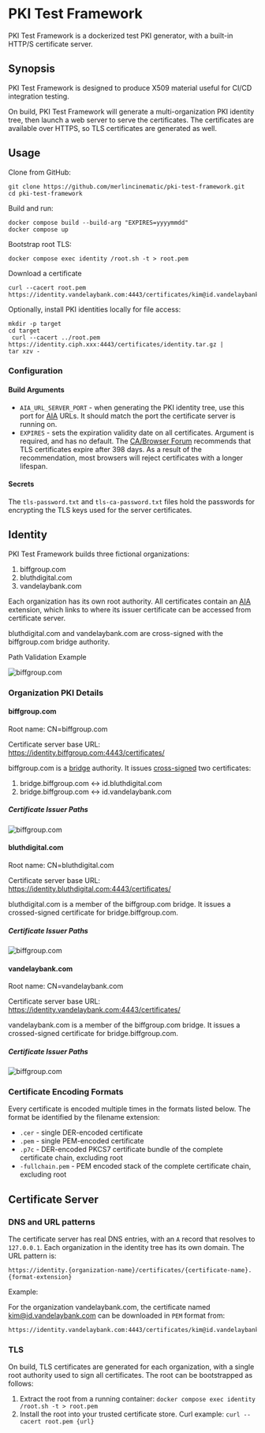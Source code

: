 # PKI Test Framework

PKI Test Framework is a dockerized test PKI generator, with a built-in HTTP/S certificate server.

## Synopsis

PKI Test Framework is designed to produce X509 material useful for CI/CD integration testing.

On build, PKI Test Framework will generate a multi-organization PKI identity tree, then launch a web server to serve the certificates. The certificates are available over HTTPS, so TLS certificates are generated as well.

## Usage

Clone from GitHub:
``` shell
git clone https://github.com/merlincinematic/pki-test-framework.git
cd pki-test-framework
```

Build and run:
``` shell
docker compose build --build-arg "EXPIRES=yyyymmdd"
docker compose up   
```

Bootstrap root TLS:
``` shell
docker compose exec identity /root.sh -t > root.pem
```

Download a certificate
``` shell
curl --cacert root.pem https://identity.vandelaybank.com:4443/certificates/kim@id.vandelaybank.com.pem
```

Optionally, install PKI identities locally for file access:
``` shell
mkdir -p target
cd target
 curl --cacert ../root.pem https://identity.ciph.xxx:4443/certificates/identity.tar.gz |
tar xzv - 
```

### Configuration

#### Build Arguments

* `AIA_URL_SERVER_PORT` - when generating the PKI identity tree, use this port for [AIA](https://datatracker.ietf.org/doc/html/rfc5280#section-5.2.7) URLs. It should match the port the certificate server is running on.
* `EXPIRES` - sets the expiration validity date on all certificates. Argument is required, and has no default. The [CA/Browser Forum](https://cabforum.org/wp-content/uploads/CA-Browser-Forum-BR-1.8.1.pdf) recommends that TLS certificates expire after 398 days. As a result of the recommendation, most browsers will reject certificates with a longer lifespan.

#### Secrets

The `tls-password.txt` and `tls-ca-password.txt` files hold the passwords for encrypting the TLS keys used for the server certificates.

## Identity

PKI Test Framework builds three fictional organizations:

1. biffgroup.com
2. bluthdigital.com
3. vandelaybank.com

Each organization has its own root authority. All certificates contain an [AIA](https://datatracker.ietf.org/doc/html/rfc5280#section-5.2.7) extension, which links to where its issuer certificate can be accessed from certificate server.

bluthdigital.com and vandelaybank.com are cross-signed with the biffgroup.com bridge authority.

Path Validation Example

![biffgroup.com](./doc/cross-paths.png#2)

### Organization PKI Details

#### biffgroup.com

Root name: CN=biffgroup.com

Certificate server base URL: https://identity.biffgroup.com:4443/certificates/

biffgroup.com is a [bridge](https://datatracker.ietf.org/doc/html/rfc4158#section-1.5.4) authority. It issues [cross-signed](https://datatracker.ietf.org/doc/html/rfc4158#section-1.5.3) two certificates:

1. bridge.biffgroup.com <-> id.bluthdigital.com 
2. bridge.biffgroup.com <-> id.vandelaybank.com

##### Certificate Issuer Paths

![biffgroup.com](./doc/biffgroup.com.png#2)

#### bluthdigital.com

Root name: CN=bluthdigital.com 

Certificate server base URL: https://identity.bluthdigital.com:4443/certificates/

bluthdigital.com is a member of the biffgroup.com bridge. It issues a crossed-signed certificate for bridge.biffgroup.com.

##### Certificate Issuer Paths

![biffgroup.com](./doc/bluthdigital.com.png#2)

#### vandelaybank.com

Root name: CN=vandelaybank.com

Certificate server base URL: https://identity.vandelaybank.com:4443/certificates/

vandelaybank.com is a member of the biffgroup.com bridge. It issues a crossed-signed certificate for bridge.biffgroup.com.

##### Certificate Issuer Paths

![biffgroup.com](./doc/vandelaybank.com.png#2)

### Certificate Encoding Formats

Every certificate is encoded multiple times in the formats listed below. The format be identified by the filename extension:

* `.cer` - single DER-encoded certificate
* `.pem` - single PEM-encoded certificate
* `.p7c` - DER-encoded PKCS7 certificate bundle of the complete certificate chain, excluding root
* `-fullchain.pem` - PEM encoded stack of the complete certificate chain, excluding root

## Certificate Server

### DNS and URL patterns

The certificate server has real DNS entries, with an `A` record that resolves to `127.0.0.1`. Each organization in the identity tree has its own domain. The URL pattern is:

``` text
https://identity.{organization-name}/certificates/{certificate-name}.{format-extension}
```

Example:

For the organization vandelaybank.com, the certificate named kim@id.vandelaybank.com can be downloaded in `PEM` format from:

```text
https://identity.vandelaybank.com:4443/certificates/kim@id.vandelaybank.com.pem
```

### TLS

On build, TLS certificates are generated for each organization, with a single root authority used to sign all certificates. The root can be bootstrapped as follows:

1. Extract the root from a running container: `docker compose exec identity /root.sh -t > root.pem`
2. Install the root into your trusted certificate store. Curl example: `curl --cacert root.pem {url}`

